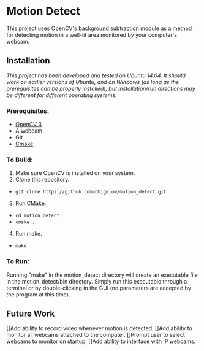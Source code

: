 # Motion Detect

This project uses OpenCV's [background subtraction module](http://docs.opencv.org/3.0.0/d1/dc5/tutorial_background_subtraction.html) as a method for detecting motion in a well-lit area monitored by your computer's webcam.

## Installation

*This project has been developed and tested on Ubuntu 14.04. It should work on earlier versions of Ubuntu, and on Windows (as long as the prerequisites can be properly installed), but installation/run directions may be different for different operating systems.*

### Prerequisites:
* [OpenCV 3](http://docs.opencv.org/3.0-rc1/df/d65/tutorial_table_of_content_introduction.html)
* A webcam
* Git
* [Cmake](https://cmake.org/overview/)

### To Build:
1. Make sure OpenCV is installed on your system.
2. Clone this repository.
  - `git clone https://github.com/dbigelow/motion_detect.git`
3. Run CMake.
  - `cd motion_detect`
  - `cmake .`
4. Run make.
  - `make`

### To Run:
Running "make" in the motion_detect directory will create an executable file in the motion_detect/bin directory. Simply run this executable through a terminal or by double-clicking in the GUI (no paramaters are accepted by the program at this time).

## Future Work
[]Add ability to record video whenever motion is detected.
[]Add ability to monitor all webcams attached to the computer.
  []Prompt user to select webcams to monitor on startup.
[]Add ability to interface with IP webcams.